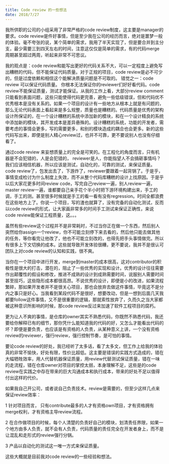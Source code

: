 ```yaml
---
title: Code review 的一些想法
date: 2018/7/27
---
```


我所供职的公司的小组采用了非常严格的code review制度，这主要是manager的要求。code review是件好事情，但是至少我在公司的经历而言，绝对是噩梦一般的体验。毫不夸张的说，某个简单的需求，我用了半天实现了，但是要合并到主分支，最少需要三到四天左右的时间，注意这仅仅是简单的需求，有的代码merge周期甚至超过两周，听起来非常不可思议。

我的观点是：code review和能写出更好的代码关系不大，可以一定程度上避免写出糟糕的代码，但不能保证代码质量。对于正规的项目，code review是必不可少的，但是过度依赖和相信这个能解决质量问题是不可取的。
错觉之一：code review 可以保证代码质量。 你根本无法保证你的reviewer们好好看代码。code review不能保证质量，测试才能保证。从我的工作上看，大部分review comment只能看到表面问题，这些只能使得代码更完善，避免一些低级错误，但和代码优不优秀根本是没有关系的。如果一个项目的设计有一些地方从根本上就是有问题的，那么无论代码表面上看起来是多么规整，质量也是糟糕的。代码质量是优秀的架构设计所保证的，在一个设计糟糕的系统中添加新的模块，和在一个设计精良的系统中添加新的模块，其开发成本是差异悬殊的。设计糟糕的系统，功能的开发者，需要考虑的事情会更多，写的需要更多，和别的模块造成的耦合也会更多。新的这些代码写出来，即便是别人精心review过，也并不可靠，更不要说别人也没有仔细看了。

通过code review 来妄想质量上的完全是可笑的。在工程化的角度而言，只有机器是不会犯错的，人是会犯错的， reviewer是人，你能指望人不会搞砸事情吗？我们应该相信机器，所以应该是测试，自动化的，可靠的测试，来保证质量。code review了，包发出去了，下游炸了，reviewer要跟着一起背锅了。于是乎，事情变成检讨为什么制度上失效，而不从整个代码库糟糕的设计上找原因。于是乎以后大家花更多时间review code，写完自己review一遍，别人review一遍，master review一遍，谁都要自己亲手花个半小时把下游环境构建出来，手工的调，手工的测。甚至很多时候就是手工的看一看有没有regression。时间全都浪费在这些地方上了。你说一个项目，写的渣也就算了，没有完备的自动化测试，反而以code review的形式，让大家画非常多的时间手工测试来保证正确性，来说code review能保证工程质量，这。。。

虽然有些review这个过程并不是非常耗时，不过当你正在做一个东西，然后别人突然给你assign一个review，你不可能立刻停下来去看的，然后他只能去做其他的任务，等你看完让他改了，他也不可能立刻改的，也得先把手头事情做完。所以有很多上下文切换的成本。这些就导致开发体验很糟，更不要说，我并不是很认可团队上对code review的认知和实践，很不爽。

当你在一个项目中进行开发，merge到master的成本很高，这对contributor的积极性是很大的打击，潜在的，阻止了一些优秀的实现和设计。优秀的设计往往需要作出颠覆性的假设和修改，推进不成熟的设计到成熟需要时间，说服别人需要时间甚至技巧，这些隐形成本都很高昂。不说优秀的设计，即便是小的改进，如果流程繁碎，那如果开发者并不是很关心项目，那也会放弃去做这件事情，毕竟这不是分内之事只是好心。当我看到某段代码不是很好，想要改动，但是一想到后面几天我都要follow这件事情，又不是很重要的逻辑，那就索性放弃了，久而久之当大家都被这种意识所影响的时候，那code review反过来加速了软件工程项目的腐朽。

更为让人不爽的事情，是仓库的owner其实不熟悉代码，你既然不熟悉代码，我还要给你解释已有的细节，那你凭什么能知道我的代码的好，又怎么才能看出代码的坏？即便是要负责，也应该是有资格的人负责，从某种意义上讲，一个没有资格review的reviewer，强行review，强行控制节奏，是可怕的事情。

要论code review的好处，我已经听了太多话，看了太多文，但工作上给我的体验真的非常不愉快，好处有限，性价比超低。这主要是错误的实践方式造成的，错在大幅牺牲效率，用人代替机器保证质量，用review代替测试保证质量，错在一味的走流程，错在仓库owner对项目的掌控太弱，本身理解不足，这些是的code review在实践之中存在带来的巨大沟通成本和执行成本，带来的好处不足以值得付出这样的代价。

如果我自己开公司，或者说自己负责技术。review是需要的，但至少这样几点来保证review效率：

1 针对项目而言， 只有contribute最多的人才有资格own项目，才有资格拥有merge权利，才有资格主导review流程。

2 在合作做项目的时候，每个人清楚的负责好自己的模块，划清责任界限，如果一个地方由多人负责，就不会有人负责，代码质量的责任完全在开发者身上，而不是让混乱和走形式的review强行分锅。

3 产品以自动化的测试这一唯一方式来保证质量。 

这些大概就是目前我对code review的一些经验和想法。




